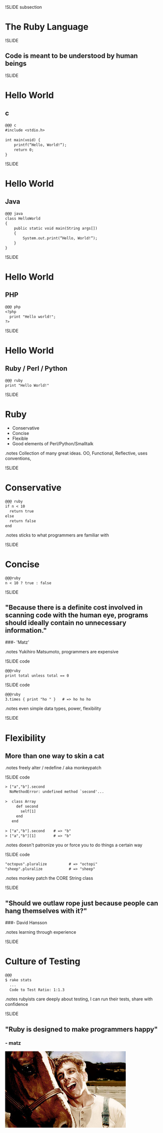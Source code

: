 
!SLIDE subsection

# The Ruby Language


!SLIDE

## Code is meant to be understood by human beings


!SLIDE

# Hello World
## c

    @@@ c
    #include <stdio.h>

    int main(void) {
        printf(“Hello, World!“);
        return 0;
    }

!SLIDE

# Hello World
## Java

    @@@ java
    class HelloWorld
    {
        public static void main(String args[])
        {
            System.out.print(“Hello, World!“);
        }
    }


!SLIDE
# Hello World
## PHP

    @@@ php
    <?php
      print "Hello world!";
    ?>


!SLIDE
# Hello World
## Ruby / Perl / Python

    @@@ ruby
    print "Hello World!"



!SLIDE

# Ruby 

* Conservative
* Concise
* Flexible
* Good elements of Perl/Python/Smalltalk

.notes Collection of many great ideas. OO, Functional, Reflective,
uses conventions,


!SLIDE

# Conservative

    @@@ ruby
    if n < 10
      return true
    else
      return false
    end

.notes sticks to what programmers are familiar with


!SLIDE

# Concise

    @@@ruby
    n < 10 ? true : false


!SLIDE

## "Because there is a definite cost involved in scanning code with the human eye, programs should ideally contain no unnecessary information."
###- 'Matz'

.notes Yukihiro Matsumoto, programmers are expensive


!SLIDE code

    @@@ruby
    print total unless total == 0


!SLIDE code

    @@@ruby
    3.times { print "ho " }   # => ho ho ho

.notes even simple data types, power, flexibility



!SLIDE

# Flexibility

## More than one way to skin a cat

.notes freely alter / redefine / aka monkeypatch


!SLIDE code

    > ["a","b"].second
      NoMethodError: undefined method `second'...
    
    >  class Array
         def second
           self[1]
         end
       end

    > ["a","b"].second    # => "b" 
    > ["a","b"][1]        # => "b"

.notes doesn't patronize you or force you to do things a certain way


!SLIDE code

    "octopus".pluralize          # => "octopi"
    "sheep".pluralize            # => "sheep"

.notes monkey patch the CORE String class


!SLIDE

## "Should we outlaw rope just because people can hang themselves with it?"
###- David Hansson

.notes learning through experience


!SLIDE

# Culture of Testing #

    @@@
    $ rake stats
      ...
      Code to Test Ratio: 1:1.3

.notes rubyists care deeply about testing, I can run their tests, share with confidence


!SLIDE

## "Ruby is designed to make programmers happy" #
### - matz ##

![](simple_jack.jpg)




